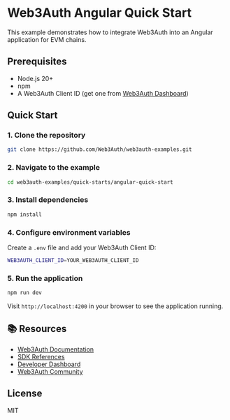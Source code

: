 # Web3Auth Angular Quick Start

This example demonstrates how to integrate Web3Auth into an Angular application for EVM chains.

## Prerequisites
- Node.js 20+
- npm
- A Web3Auth Client ID (get one from [Web3Auth Dashboard](https://dashboard.web3auth.io))

## Quick Start

### 1. Clone the repository
```bash
git clone https://github.com/Web3Auth/web3auth-examples.git
```

### 2. Navigate to the example
```bash
cd web3auth-examples/quick-starts/angular-quick-start
```

### 3. Install dependencies
```bash
npm install
```

### 4. Configure environment variables
Create a `.env` file and add your Web3Auth Client ID:
```bash
WEB3AUTH_CLIENT_ID=YOUR_WEB3AUTH_CLIENT_ID
```

### 5. Run the application
```bash
npm run dev
```

Visit `http://localhost:4200` in your browser to see the application running.

## 📚 Resources

- [Web3Auth Documentation](https://web3auth.io/docs)
- [SDK References](https://web3auth.io/docs/sdk)
- [Developer Dashboard](https://dashboard.web3auth.io)
- [Web3Auth Community](https://web3auth.io/community)

## License
MIT
